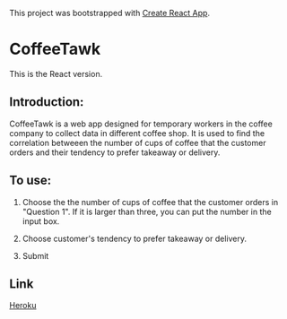This project was bootstrapped with [Create React App](https://github.com/facebook/create-react-app).

# CoffeeTawk

This is the React version.

## Introduction:

CoffeeTawk is a web app designed for temporary workers in the coffee company to collect data in different coffee shop. It is used to find the correlation betweeen the number of cups of coffee that the customer orders and their tendency to prefer takeaway or delivery.

## To use: 

1. Choose the the number of cups of coffee that the customer orders in "Question 1". If it is larger than three, you can put the number in the input box.

2. Choose customer's tendency to prefer takeaway or delivery.

3. Submit

## Link

[Heroku](https://coffee-talk-react.herokuapp.com)
